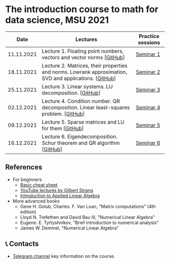 # The introduction course to math for data science, MSU 2021

|Date| Lectures | Practice sessions 
|----|----|----|
| 11.11.2021 | Lecture 1. Floating point numbers, veсtors and vector norms [[GitHub](./lectures/lecture1/lecture1.ipynb)] | [Seminar 1](./seminars/seminar1/seminar1.ipynb) |
| 18.11.2021 | Lecture 2. Matrices, their properties and norms. Lowrank approximation, SVD and applications. [[GitHub](./lectures/lecture2/lecture2.ipynb)] | [Seminar 2](./seminars/seminar2/seminar2.ipynb) |
| 25.11.2021 | Lecture 3. Linear systems. LU decomposition.  [[GitHub](./lectures/lecture3/lecture3.ipynb)] | [Seminar 3](./seminars/seminar3/seminar3.ipynb) |
| 02.12.2021 | Lecture 4. Condition number. QR decomposition. Linear least-squares problem. [[GitHub](./lectures/lecture4/lecture4.ipynb)] | [Seminar 4](./seminars/seminar4/seminar4.ipynb) |
| 09.12.2021 | Lecture 5. Sparse matrices and LU for them [[GitHub](./lectures/lecture5/lecture5.ipynb)] | [Seminar 5](./seminars/seminar5/seminar5.ipynb) |
| 16.12.2021 | Lecture 6. Eigendecomposition. Schur theorem and QR algorithm [[GitHub](./lectures/lecture6/lecture6.ipynb)] | [Seminar 6](./seminars/seminar6/seminar6.ipynb)  |

## References

* For beginners
  - [Basic cheat sheet](http://cs229.stanford.edu/section/cs229-linalg.pdf)
  - [YouTube lectures by Gilbert Strang](https://www.youtube.com/watch?v=ZK3O402wf1c&list=PL49CF3715CB9EF31D)
  - [Introduction to Applied Linear Algebra](https://web.stanford.edu/~boyd/vmls/vmls.pdf)
* More advanced books
  - Gene H. Golub, Charles. F. Van Loan, "Matrix computations" (4th edition)
  - Lloyd N. Trefethen and David Bau III, "Numerical Linear Algebra"
  - Eugene. E. Tyrtyshnikov, "Brief introduction to numerical analysis"
  - James W. Demmel, "Numerical Linear Algebra"


## 📞 Contacts

* [Telegram channel](https://t.me/mathdsmsu) key information on the course.
